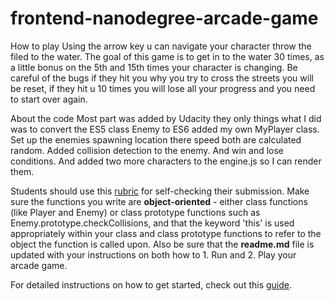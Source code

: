 frontend-nanodegree-arcade-game
===============================

How to play
Using the arrow key u can navigate your character throw the filed to the water.
The goal of this game is to get in to the water 30 times, as a little bonus on the 5th and 15th times your character is changing. Be careful of the bugs if they hit you why you try to cross the streets you will be reset, if they hit u 10 times you will lose all your progress and you need to start over again.

About the code
Most part was added by Udacity they only things what I did was to convert the ES5 class Enemy to ES6 added my own MyPlayer class. Set up the enemies spawning location there speed both are calculated random. Added collision detection to the enemy. And win and lose conditions. And added two more characters to the engine.js so I can render them.

Students should use this [rubric](https://review.udacity.com/#!/projects/2696458597/rubric) for self-checking their submission. Make sure the functions you write are **object-oriented** - either class functions (like Player and Enemy) or class prototype functions such as Enemy.prototype.checkCollisions, and that the keyword 'this' is used appropriately within your class and class prototype functions to refer to the object the function is called upon. Also be sure that the **readme.md** file is updated with your instructions on both how to 1. Run and 2. Play your arcade game.

For detailed instructions on how to get started, check out this [guide](https://docs.google.com/document/d/1v01aScPjSWCCWQLIpFqvg3-vXLH2e8_SZQKC8jNO0Dc/pub?embedded=true).
